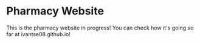 # Pharmacy Website
This is the pharmacy website in progress! You can check how it's going so far at ivantse08.github.io!
